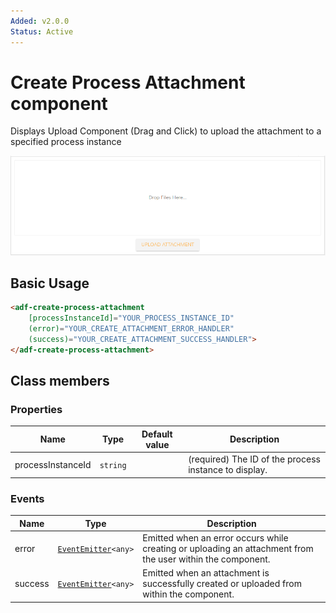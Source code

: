 ```yaml
---
Added: v2.0.0
Status: Active
---
```


# Create Process Attachment component

Displays Upload Component (Drag and Click) to upload the attachment to a specified process instance

![process-create-attachment](../docassets/images/process-create-attachment.png)

## Basic Usage

```html
<adf-create-process-attachment 
    [processInstanceId]="YOUR_PROCESS_INSTANCE_ID"
    (error)="YOUR_CREATE_ATTACHMENT_ERROR_HANDLER"
    (success)="YOUR_CREATE_ATTACHMENT_SUCCESS_HANDLER">
</adf-create-process-attachment>
```

## Class members

### Properties

| Name | Type | Default value | Description |
| -- | -- | -- | -- |
| processInstanceId | `string` |  | (required) The ID of the process instance to display. |

### Events

| Name | Type | Description |
| -- | -- | -- |
| error | [`EventEmitter`](https://angular.io/api/core/EventEmitter)`<any>` | Emitted when an error occurs while creating or uploading an attachment from the user within the component. |
| success | [`EventEmitter`](https://angular.io/api/core/EventEmitter)`<any>` | Emitted when an attachment is successfully created or uploaded from within the component. |
